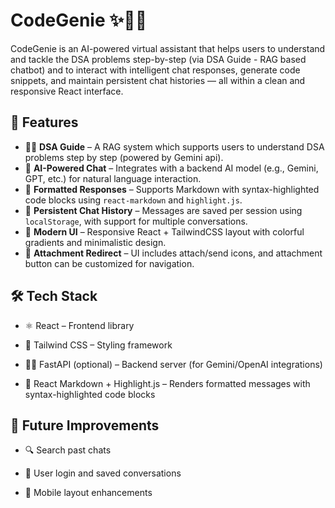 # CodeGenie ✨🧞‍♂️

CodeGenie is an AI-powered virtual assistant that helps users to understand and tackle the DSA problems step-by-step (via DSA Guide - RAG based chatbot) and to interact with intelligent chat responses, generate code snippets, and maintain persistent chat histories — all within a clean and responsive React interface.

## 🔮 Features

- 🧞‍♂️ **DSA Guide** – A RAG system which supports users to understand DSA problems step by step (powered by Gemini api).
- 🧠 **AI-Powered Chat** – Integrates with a backend AI model (e.g., Gemini, GPT, etc.) for natural language interaction.
- 💬 **Formatted Responses** – Supports Markdown with syntax-highlighted code blocks using `react-markdown` and `highlight.js`.
- 💾 **Persistent Chat History** – Messages are saved per session using `localStorage`, with support for multiple conversations.
- 🌈 **Modern UI** – Responsive React + TailwindCSS layout with colorful gradients and minimalistic design.
- 📎 **Attachment Redirect** – UI includes attach/send icons, and attachment button can be customized for navigation.

## 🛠 Tech Stack
- ⚛️ React – Frontend library

- 🎨 Tailwind CSS – Styling framework

- 🧞‍♂️ FastAPI (optional) – Backend server (for Gemini/OpenAI integrations)

- 📝 React Markdown + Highlight.js – Renders formatted messages with syntax-highlighted code blocks

## 🧠 Future Improvements
- 🔍 Search past chats

- 🔐 User login and saved conversations

- 📱 Mobile layout enhancements
